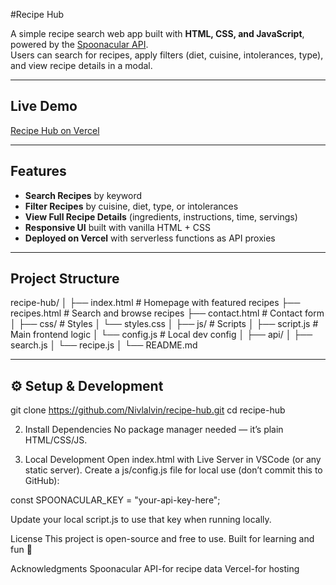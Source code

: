 #Recipe Hub

A simple recipe search web app built with **HTML, CSS, and JavaScript**, powered by the [Spoonacular API](https://spoonacular.com/food-api).  
Users can search for recipes, apply filters (diet, cuisine, intolerances, type), and view recipe details in a modal.

---

## Live Demo
[Recipe Hub on Vercel](https://recipe-hub-git-main-nivlalvins-projects.vercel.app)

---

## Features
- **Search Recipes** by keyword  
- **Filter Recipes** by cuisine, diet, type, or intolerances  
- **View Full Recipe Details** (ingredients, instructions, time, servings)  
- **Responsive UI** built with vanilla HTML + CSS  
- **Deployed on Vercel** with serverless functions as API proxies  

---

## Project Structure
recipe-hub/
│
├── index.html # Homepage with featured recipes
├── recipes.html # Search and browse recipes
├── contact.html # Contact form
│
├── css/ # Styles
│ └── styles.css
│
├── js/ # Scripts
│ ├── script.js # Main frontend logic
│ └── config.js # Local dev config 
│
├── api/ 
│ ├── search.js
│ └── recipe.js 
│
└── README.md

---

## ⚙️ Setup & Development
git clone https://github.com/Nivlalvin/recipe-hub.git
cd recipe-hub

2. Install Dependencies
No package manager needed — it’s plain HTML/CSS/JS.

3. Local Development
Open index.html with Live Server in VSCode (or any static server).
Create a js/config.js file for local use (don’t commit this to GitHub):

const SPOONACULAR_KEY = "your-api-key-here";

Update your local script.js to use that key when running locally.

 License
This project is open-source and free to use. Built for learning and fun 🎉

Acknowledgments
Spoonacular API-for recipe data
Vercel-for hosting

